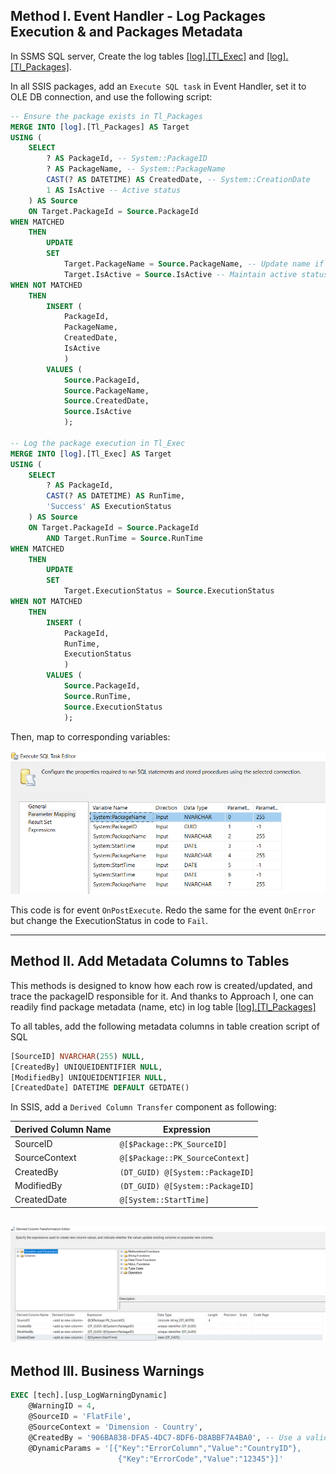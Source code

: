 ## Method I. Event Handler - Log Packages Execution & and Packages Metadata
In SSMS SQL server, Create the log tables [[log].[Tl_Exec]](https://github.com/berserkhmdvhb/DWH_MSBI/blob/main/Projects/CustomerData/source/Queries/TableCreation_LOG_Tl_Exec.sql) and [[log].[Tl_Packages]](https://github.com/berserkhmdvhb/DWH_MSBI/blob/main/Projects/CustomerData/source/Queries/TableCreation_LOG_Tl_Packages.sql).


In all SSIS packages, add an `Execute SQL task` in Event Handler, set it to OLE DB connection, and use the following script:
```sql
-- Ensure the package exists in Tl_Packages
MERGE INTO [log].[Tl_Packages] AS Target
USING (
	SELECT 
		? AS PackageId, -- System::PackageID
		? AS PackageName, -- System::PackageName
		CAST(? AS DATETIME) AS CreatedDate, -- System::CreationDate
		1 AS IsActive -- Active status
	) AS Source
	ON Target.PackageId = Source.PackageId
WHEN MATCHED
	THEN
		UPDATE
		SET 
			Target.PackageName = Source.PackageName, -- Update name if necessary
			Target.IsActive = Source.IsActive -- Maintain active status
WHEN NOT MATCHED
	THEN
		INSERT (
			PackageId,
			PackageName,
			CreatedDate,
			IsActive
			)
		VALUES (
			Source.PackageId,
			Source.PackageName,
			Source.CreatedDate,
			Source.IsActive
			);

-- Log the package execution in Tl_Exec
MERGE INTO [log].[Tl_Exec] AS Target
USING (
	SELECT 
		? AS PackageId,
		CAST(? AS DATETIME) AS RunTime,
		'Success' AS ExecutionStatus
	) AS Source
	ON Target.PackageId = Source.PackageId
		AND Target.RunTime = Source.RunTime
WHEN MATCHED
	THEN
		UPDATE
		SET 
			Target.ExecutionStatus = Source.ExecutionStatus
WHEN NOT MATCHED
	THEN
		INSERT (
			PackageId,
			RunTime,
			ExecutionStatus
			)
		VALUES (
			Source.PackageId,
			Source.RunTime,
			Source.ExecutionStatus
			);
```
Then, map to corresponding variables:

![Vars](./EventHandlerVars.PNG)

This code is for event `OnPostExecute`. Redo the same for the event `OnError` but change the ExecutionStatus in code to `Fail`.

---
## Method II. Add Metadata Columns to Tables
This methods is designed to know how each row is created/updated, and trace the packageID responsible for it.
And thanks to Approach I, one can readily find package metadata (name, etc) in log table [[log].[Tl_Packages]](https://github.com/berserkhmdvhb/DWH_MSBI/blob/main/Projects/CustomerData/source/Queries/TableCreation_LOG_Tl_Packages.sql)

To all tables, add the following metadata columns in table creation script of SQL

```sql
[SourceID] NVARCHAR(255) NULL,
[CreatedBy] UNIQUEIDENTIFIER NULL,
[ModifiedBy] UNIQUEIDENTIFIER NULL,
[CreatedDate] DATETIME DEFAULT GETDATE()
```

In SSIS, add a `Derived Column Transfer` component as following:

| Derived Column Name | Expression |
|------------|------------|
|SourceID|`@[$Package::PK_SourceID]`|
|SourceContext|`@[$Package::PK_SourceContext]`|
|CreatedBy|`(DT_GUID) @[System::PackageID]`|
|ModifiedBy|`(DT_GUID) @[System::PackageID]`|
|CreatedDate|`@[System::StartTime]`|


![Vars2](./DerivedColVars.PNG)
---
## Method III. Business Warnings


```sql
EXEC [tech].[usp_LogWarningDynamic]
	@WarningID = 4,
	@SourceID = 'FlatFile',
	@SourceContext = 'Dimension - Country',
	@CreatedBy = '906BA838-DFA5-4DC7-8DF6-D8ABBF7A4BA0', -- Use a valid GUID
	@DynamicParams = '[{"Key":"ErrorColumn","Value":"CountryID"},
						{"Key":"ErrorCode","Value":"12345"}]'
```
